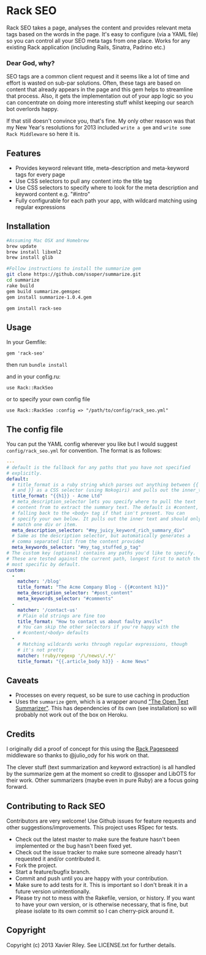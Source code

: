 # Rack SEO

Rack SEO takes a page, analyses the content and provides relevant meta tags based on the words in the page.
It's easy to configure (via a YAML file) so you can control all your SEO
meta tags from one place. Works for any 
existing Rack application (including Rails, Sinatra, Padrino etc.)

### Dear God, why?

SEO tags are a common client request and it seems like a lot of
time and effort is wasted on sub-par solutions. Often, these tags 
are based on content that already appears in the page and this gem helps to
streamline that process. Also, it gets the implementation out of your app logic 
so you can concentrate on doing more interesting stuff whilst keeping our search bot overlords happy.

If that still doesn't convince you, that's fine. My only other
reason was that my New Year's resolutions for 2013 included `write a gem` 
and `write some Rack Middleware` so here it is.

## Features

* Provides keyword relevant title, meta-description and meta-keyword tags for every page
* Use CSS selectors to pull any content into the title tag
* Use CSS selectors to specify where to look for the meta description and keyword content e.g. "#intro"
* Fully configurable for each path your app, with wildcard matching using regular expressions

## Installation

```bash
#Assuming Mac OSX and Homebrew 
brew update
brew install libxml2
brew install glib   

#Follow instructions to install the summarize gem
git clone https://github.com/ssoper/summarize.git
cd summarize
rake build
gem build summarize.gemspec
gem install summarize-1.0.4.gem

gem install rack-seo
```

## Usage

In your Gemfile:
```
gem 'rack-seo'
```

then run `bundle install`

and in your config.ru:
```
use Rack::RackSeo
```

or to specify your own config file
```
use Rack::RackSeo :config => "/path/to/config/rack_seo.yml"
```

## The config file

You can put the YAML config wherever you like but I would suggest
`config/rack_seo.yml` for convention. The format is as follows:

```yaml
---
# default is the fallback for any paths that you have not specified
# explicitly.
default: 
  # title_format is a ruby string which parses out anything between {{
  # and }} as a CSS selector (using Nokogiri) and pulls out the inner_text
  title_format: "{{h1}} - Acme Ltd"
  # meta_description_selector lets you specify where to pull the text
  # content from to extract the summary text. The default is #content,
  # falling back to the <body> tag if that isn't present. You can
  # specify your own below. It pulls out the inner text and should only
  # match one div or item.
  meta_description_selector: "#my_juicy_keyword_rich_summary_div"
  # Same as the description selector, but automatically generates a
  # comma separated list from the content provided
  meta_keywords_selector: "#my_tag_stuffed_p_tag"
# The custom key (optional) contains any paths you'd like to specify.
# These are tested against the current path, longest first to match the
# most specific by default.
custom:
  -
    matcher: '/blog'
    title_format: "The Acme Company Blog - {{#content h1}}"
    meta_description_selector: "#post_content"
    meta_keywords_selector: "#comments"
  -
    matcher: '/contact-us'
    # Plain old strings are fine too
    title_format: "How to contact us about faulty anvils"
    # You can skip the other selectors if you're happy with the
    # #content/<body> defaults
  -
    # Matching wildcards works through regular expressions, though
    # it's not pretty
    matcher: !ruby/regexp '/\/news\/.*/'
    title_format: "{{.article_body h3}} - Acme News"
```  

## Caveats

* Processes on every request, so be sure to use caching in production
* Uses the `summarize` gem, which is a wrapper around ["The Open Text
Summarizer"](http://libots.sourceforge.net/). This has dependencies of
its own (see installation) so will probably not work out of the box on
Heroku.

## Credits

I originally did a proof of concept for this using the [Rack
Pagespeed](http://rack-pagespeed.heroku.com/)
middleware so thanks to @julio_ody for his work on that.

The clever stuff (text summarization and keyword extraction) is all
handled by the summarize gem at the moment so credit to @ssoper and
LibOTS for their work. Other summarizers (maybe even in pure Ruby) are
a focus going forward.

## Contributing to Rack SEO

Contributors are very welcome! Use Github issues for feature requests and other suggestions/improvements.
This project uses RSpec for tests.

* Check out the latest master to make sure the feature hasn't been implemented or the bug hasn't been fixed yet.
* Check out the issue tracker to make sure someone already hasn't requested it and/or contributed it.
* Fork the project.
* Start a feature/bugfix branch.
* Commit and push until you are happy with your contribution.
* Make sure to add tests for it. This is important so I don't break it in a future version unintentionally.
* Please try not to mess with the Rakefile, version, or history. If you want to have your own version, or is otherwise necessary, that is fine, but please isolate to its own commit so I can cherry-pick around it.

## Copyright

Copyright (c) 2013 Xavier Riley. See LICENSE.txt for
further details.

